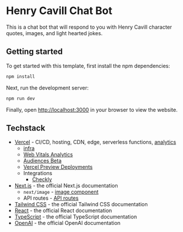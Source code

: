 # Henry Cavill Chat Bot

This is a chat bot that will respond to you with Henry Cavill character quotes, images, and light hearted jokes.

## Getting started

To get started with this template, first install the npm dependencies:

```bash
npm install
```

Next, run the development server:

```bash
npm run dev
```

Finally, open [http://localhost:3000](http://localhost:3000) in your browser to view the website.

## Techstack

- [Vercel](https://vercel.com/) - CI/CD, hosting, CDN, edge, serverless functions, [analytics](https://vercel.com/analytics)
  - [infra](https://vercel.com/features/infrastructure)
  - [Web Vitals Analytics](https://vercel.com/docs/concepts/analytics/web-vitals)
  - [Audiences Beta](https://vercel.com/docs/concepts/analytics/audiences)
  - [Vercel Preview Deployments](https://vercel.com/features/previews)
  - Integrations
    - [Checkly](https://vercel.com/integrations/checkly)
- [Next.js](https://nextjs.org/docs) - the official Next.js documentation
  - `next/image` - [image component](https://nextjs.org/docs/api-reference/next/image)
  - API routes - [API routes](https://nextjs.org/docs/api-routes/introduction)
- [Tailwind CSS](https://tailwindcss.com/docs) - the official Tailwind CSS documentation
- [React](https://reactjs.org/docs) - the official React documentation
- [TypeScript](https://www.typescriptlang.org/docs) - the official TypeScript documentation
- [OpenAI](https://beta.openai.com/docs/introduction) - the official OpenAI documentation

